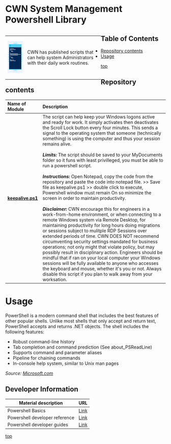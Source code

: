 # <a name="top">CWN System Management Powershell Library</a> 

<table style="width: 300px; float: left;" border="0" cellspacing="0">
<tbody>
  <tr>
    <td> <p align="Left"> <img src="/imgs/powershell-scripting.png" width="195" height="100"> </p></td>
    <td>CWN has published scripts that can help system Administrators with their daily work routines.</td>
 </tr>
</tbody>
</table>

## Table of Contents

- [Repository contents](#repository-contents)
- [Usage](#usage)


[top](#top)

## Repository contents
| Name of Module | Description | 
| :------------- | :----------- | 
| [**keepalive.ps1**](https://github.com/cwnit/toolkits/blob/master/collections/powershell/system_management/keepalive.ps1) | The script can help keep your Windows logons active and ready for work. It simply activates then deactivates the Scroll Lock button every four minutes. This sends a signal to the operating system that someone (technically something) is using the computer and thus your session remains alive. <br> <br> *__Limits:__* The script should be saved to your MyDocuments folder so it funs with least privilleged, you must be able to run a powershell script.   <br><br> *__Instructions:__* Open Notepad, copy the code from the repository and paste the code into notepad file. >> Save file as keepalive.ps1 >> double click to execute, Powershell window must remain On so minimize the screen in order to maintain productivity.  <br> <br> *__Disclaimer:__*  CWN encourage this for engineers in a work-from-home environment, or when connecting to a remote Windows system via Remote Desktop, for maintaining productivity for long hours doing migrations or sessions subject to mulitple RDP Sessions over extended periods of time.  CWN DOES NOT recommend circumventing security settings mandated for business operations; not only might that violate policy, but may possibly result in disciplinary action.  Engineers should be mindful that if ran on your local computer your Windows sessions will be fully available to anyone who accesses the keyboard and mouse, whether it's you or not.  Always disable this script if you plan to walk away from your worksation. |

# Usage
PowerShell is a modern command shell that includes the best features of other popular shells. Unlike most shells that only accept and return text, PowerShell accepts and returns .NET objects. The shell includes the following features:

- Robust command-line history
- Tab completion and command prediction (See about_PSReadLine)
- Supports command and parameter aliases
- Pipeline for chaining commands
- In-console help system, similar to Unix man pages

*Source:  [Microsoft.com](https://docs.microsoft.com/en-us/powershell/scripting/overview?view=powershell-7.2)*

## Developer Information ##
| Material description | URL |
| ---------- | ------------ |
| Powershell Basics | [Link](https://docs.microsoft.com/en-us/learn/modules/introduction-to-powershell/) |
| Powershell developer reference | [Link](https://devblogs.microsoft.com/scripting/table-of-basic-powershell-commands/) |
| Powershell developer guides | [Link](https://docs.microsoft.com/en-us/powershell/scripting/developer/prog-guide/windows-powershell-programmer-s-guide?view=powershell-7.2) |



[top](#top)
